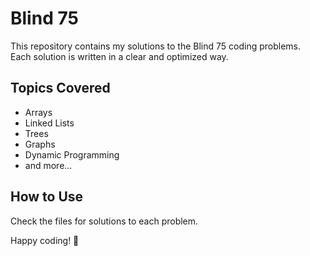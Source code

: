 # Blind 75

This repository contains my solutions to the Blind 75 coding problems.  
Each solution is written in a clear and optimized way.

## Topics Covered

- Arrays
- Linked Lists
- Trees
- Graphs
- Dynamic Programming
- and more...

## How to Use

Check the files for solutions to each problem.

Happy coding! 🚀
